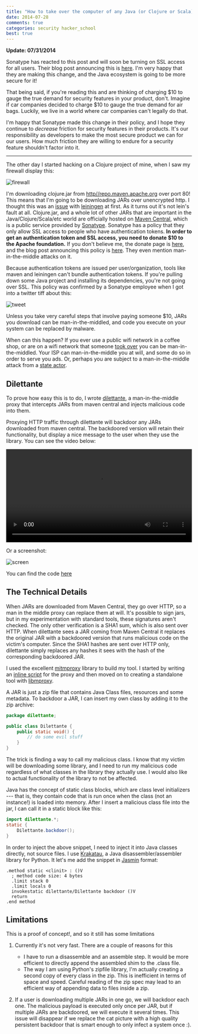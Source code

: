 ```yaml
---
title: "How to take over the computer of any Java (or Clojure or Scala) developer"
date: 2014-07-28
comments: true
categories: security hacker_school 
best: true
---
```


**Update: 07/31/2014**

Sonatype has reacted to this post and will soon be turning on SSL access for all users. Their blog post announcing this is [here](http://blog.sonatype.com/2014/07/ssl_connectivity_for_central/). I'm very happy that they are making this change, and the Java ecosystem is going to be more secure for it!

That being said, if you're reading this and are thinking of charging $10 to gauge the true demand for security features in your product, don't. Imagine if car companies decided to charge $10 to gauge the true demand for air bags. Luckily, we live in a world where car companies can't legally do that.

I'm happy that Sonatype made this change in their policy, and I hope they continue to *decrease* friction for security features in their products. It's our responsibility as developers to make the most secure product we can for our users. How much friction they are willing to endure for a security feature shouldn't factor into it. 

<hr>

The other day I started hacking on a Clojure project of mine, when I saw my firewall display this:

![firewall](/img/dilettante/firewall.png)

I'm downloading clojure.jar from [http//repo.maven.apache.org](http://repo.maven.apache.org) over port 80! This means that I'm going to be downloading JARs over unencrypted http. I thought this was an [issue](https://github.com/technomancy/leiningen/issues/1604) with [leiningen](http://leiningen.org/) at first. As it turns out it's not lein's fault at all. Clojure.jar, and a whole lot of other JARs that are important in the Java/Clojure/Scala/etc world are officially hosted on [Maven Central](http://search.maven.org/), which is a public service provided by [Sonatype](http://www.sonatype.com/). Sonatype has a policy that they only allow SSL access to people who have authentication tokens. **In order to get an authentication token and SSL access, you need to donate $10 to the Apache foundation.** If you don't believe me, the donate page is [here](http://www.sonatype.com/clm/secure-access-to-central), and the blog post announcing this policy is [here](http://www.sonatype.com/clm/secure-access-to-central). They even mention man-in-the-middle attacks on it.

Because authentication tokens are issued per user/organization, tools like maven and leiningen can't bundle authentication tokens. If you're pulling down some Java project and installing its dependencies, you're not going over SSL. This policy was confirmed by a Sonatype employee when I got into a twitter tiff about this:

![tweet](/img/dilettante/tweet.png)


Unless you take very careful steps that involve paying someone $10, JARs you download can be man-in-the-middled, and code you execute on your system can be replaced by malware.

When can this happen? If you ever use a public wifi network in a coffee shop, or are on a wifi network that someone [took over](https://ettercap.github.io/ettercap/) you can be man-in-the-middled. Your ISP can man-in-the-middle you at will, and some do so in order to serve you ads. Or, perhaps you are subject to a man-in-the-middle attack from a [state actor](http://www.renesys.com/2013/11/mitm-internet-hijacking/).

## Dilettante

To prove how easy this is to do, I wrote [dilettante](https://github.com/mveytsman/dilettante), a man-in-the-middle proxy that intercepts JARs from maven central and injects malicious code into them.

Proxying HTTP traffic through dilettante will backdoor any JARs downloaded from maven central. The backdoored version will retain their functionality, but display a nice message to the user when they use the library. You can see the video below:

<video width="100%" controls="" poster=""><source src="/files/dilettante_screencast.mp4" type="video/mp4; codecs=&quot;avc1.42E01E, mp4a.40.2&quot;" /></video>

Or a screenshot:

![screen](/img/dilettante/screen.png)

You can find the code [here](https://github.com/mveytsman/dilettante)

## The Technical Details

When JARs are downloaded from Maven Central, they go over HTTP, so a man in the middle proxy can replace them at will. It's possible to sign jars, but in my experimentation with standard tools, these signatures aren't checked. The only other verification is a SHA1 sum, which is also sent over HTTP. When dilettante sees a JAR coming from Maven Central it replaces the original JAR with a backdoored version that runs malicious code on the victim's computer. Since the SHA1 hashes are sent over HTTP only, dilettante simply replaces any hashes it sees with the hash of the corresponding backdoored JAR.

I used the excellent [mitmproxy](http://mitmproxy.org/) library to build my tool. I started by writing an [inline script](http://mitmproxy.org/doc/scripting/inlinescripts.html) for the proxy and then moved on to creating a standalone tool with [libmproxy](http://mitmproxy.org/doc/scripting/libmproxy.html).

A JAR is just a zip file that contains Java Class files, resources and some metadata. To backdoor a JAR, I can insert my own class by adding it to the zip archive:

```java
package dilettante;

public class Dilettante {
    public static void() {
        // do some evil stuff
    }
}
```
The trick is finding a way to call my malicious class. I know that my victim will be downloading some library, and I need to run my malicious code regardless of what classes in the library they actually use. I would also like to actual functionality of the library to not be affected.

Java has the concept of static class blocks, which are class level initializers --- that is, they contain code that is run once when the class (not an instance!) is loaded into memory. After I insert a malicious class file into the jar, I can call it in a static block like this:

```java
import dilettante.*;
static {
    Dilettante.backdoor();
}
```

In order to inject the above snippet, I need to inject it into Java classes directly, not source files. I use [Krakatau](https://github.com/Storyyeller/Krakatau), a Java disassembler/assembler library for Python. It let's me add the snippet in [Jasmin](http://jasmin.sourceforge.net/) format:

```
.method static <clinit> : ()V
  ; method code size: 4 bytes
  .limit stack 0
  .limit locals 0
  invokestatic dilettante/Dilettante backdoor ()V
  return
.end method
```


## Limitations
This is a proof of concept!, and so it still has some limitations

 1. Currently it's not very fast. There are a couple of reasons for this

    - I have to run a disassemble and an assemble step. It would be more efficient to directly append the assembled shim to the .class file.
    - The way I am using Python's zipfile library, I'm actually creating a second copy of every class in the zip. This is inefficient in terms of space and speed. Careful reading of the zip spec may lead to an efficient way of appending data to files inside a zip.

2. If a user is downloading multiple JARs in one go, we will backdoor each one. The malicious payload is executed only once per JAR, but if multiple JARs are backdoored, we will execute it several times. This issue will disappear if we replace the cat picture with a high quality persistent backdoor that is smart enough to only infect a system once :).
